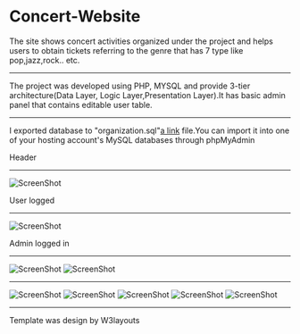 # Concert-Website

The site shows concert activities organized under the project and helps users to obtain tickets referring to the genre that has 7 type like pop,jazz,rock.. etc.
*********
The project was developed using PHP, MYSQL and provide 3-tier architecture(Data Layer, Logic Layer,Presentation Layer).It has basic admin panel that contains editable user table.
*********
I exported database to "organization.sql"[a link](https://goo.gl/YQpv9s) file.You can import it into one of your hosting account's MySQL databases through phpMyAdmin

Header
*********
![ScreenShot](http://i.hizliresim.com/LZOp31.png)

User logged
*********
![ScreenShot](http://i.hizliresim.com/r6Jg9M.png)

Admin logged in
*********
![ScreenShot](http://i.hizliresim.com/77yovv.png)
![ScreenShot](http://i.hizliresim.com/qjJ4BW.png)

*********
![ScreenShot](http://i.hizliresim.com/PnO5MQ.png)
![ScreenShot](http://i.hizliresim.com/g29ko2.png)
![ScreenShot](http://i.hizliresim.com/9gDVLQ.png)
![ScreenShot](http://i.hizliresim.com/Moa6Ja.png)
![ScreenShot](http://i.hizliresim.com/QvpRMV.png)

*********
Template was design by W3layouts
